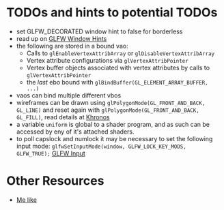# TODOs and hints to potential TODOs

- set GLFW_DECORATED window hint to false for borderless
- read up on [GLFW Window Hints](https://www.glfw.org/docs/latest/window.html#window_hints)
- the following are stored in a bound vao:
  - Calls to `glEnableVertexAttribArray` or `glDisableVertexAttribArray`
  - Vertex attribute configurations via `glVertexAttribPointer`
  - Vertex buffer objects associated with vertex attributes by calls to `glVertexAttribPointer`
  - the _last_ ebo bound with `glBindBuffer(GL_ELEMENT_ARRAY_BUFFER, ...)`
- vaos can bind multiple different vbos
- wireframes can be drawn using `glPolygonMode(GL_FRONT_AND_BACK, GL_LINE)` and reset again with 
  `glPolygonMode(GL_FRONT_AND_BACK, GL_FILL)`, read details at 
  [Khronos](https://registry.khronos.org/OpenGL-Refpages/gl4/html/glPolygonMode.xhtml)
- a variable `uniform` is global to a shader program, and as such can be accessed by eny of it's 
  attached shaders.
- to poll capslock and numlock it may be necessary to set the following input mode:
  `glfwSetInputMode(window, GLFW_LOCK_KEY_MODS, GLFW_TRUE);`
  [GLFW Input](https://www.glfw.org/docs/latest/input_guide.html#input_char)


# Other Resources

- [Me like](https://en.wikipedia.org/wiki/Swizzling_(computer_graphics))